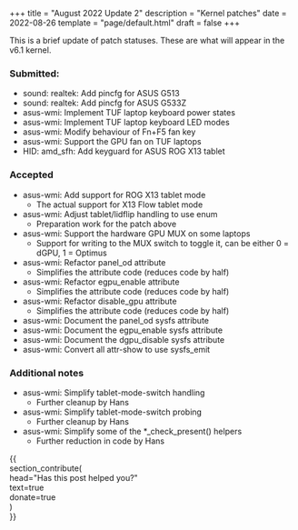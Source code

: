 +++
title = "August 2022 Update 2"
description = "Kernel patches"
date = 2022-08-26
template = "page/default.html"
draft = false
+++

This is a brief update of patch statuses. These are what will appear in the
v6.1 kernel.

### Submitted:

- sound: realtek: Add pincfg for ASUS G513
- sound: realtek: Add pincfg for ASUS G533Z
- asus-wmi: Implement TUF laptop keyboard power states
- asus-wmi: Implement TUF laptop keyboard LED modes
- asus-wmi: Modify behaviour of Fn+F5 fan key
- asus-wmi: Support the GPU fan on TUF laptops
- HID: amd_sfh: Add keyguard for ASUS ROG X13 tablet

### Accepted

- asus-wmi: Add support for ROG X13 tablet mode
    + The actual support for X13 Flow tablet mode
- asus-wmi: Adjust tablet/lidflip handling to use enum
    + Preparation work for the patch above
- asus-wmi: Support the hardware GPU MUX on some laptops
    + Support for writing to the MUX switch to toggle it, can be either
      0 = dGPU, 1 = Optimus
- asus-wmi: Refactor panel_od attribute
    + Simplifies the attribute code (reduces code by half)
- asus-wmi: Refactor egpu_enable attribute
    + Simplifies the attribute code (reduces code by half)
- asus-wmi: Refactor disable_gpu attribute
    + Simplifies the attribute code (reduces code by half)
- asus-wmi: Document the panel_od sysfs attribute
- asus-wmi: Document the egpu_enable sysfs attribute
- asus-wmi: Document the dgpu_disable sysfs attribute
- asus-wmi: Convert all attr-show to use sysfs_emit

### Additional notes

- asus-wmi: Simplify tablet-mode-switch handling
    + Further cleanup by Hans
- asus-wmi: Simplify tablet-mode-switch probing
    + Further cleanup by Hans
- asus-wmi: Simplify some of the *_check_present() helpers
    + Further reduction in code by Hans

{{                                                                                                 
   section_contribute(                                                                              
     head="Has this post helped you?"                                                               
     text=true                                                                                      
     donate=true                                                                                    
   )                                                                                                
}}

